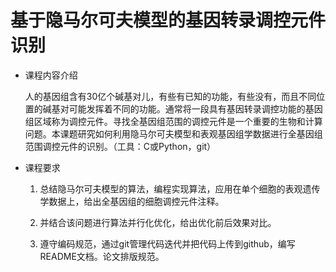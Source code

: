 # 基于隐马尔可夫模型的基因转录调控元件识别

* 课程内容介绍

  人的基因组含有30亿个碱基对儿，有些有已知的功能，有些没有，而且不同位置的碱基对可能发挥着不同的功能。通常将一段具有基因转录调控功能的基因组区域称为调控元件。寻找全基因组范围的调控元件是一个重要的生物和计算问题。本课题研究如何利用隐马尔可夫模型和表观基因组学数据进行全基因组范围调控元件的识别。（工具：C或Python，git）

* 课程要求

  1. 总结隐马尔可夫模型的算法，编程实现算法，应用在单个细胞的表观遗传学数据上，给出全基因组的细胞调控元件注释。

  2. 并结合该问题进行算法并行化优化，给出优化前后效果对比。

  3. 遵守编码规范，通过git管理代码迭代并把代码上传到github，编写README文档。论文排版规范。
